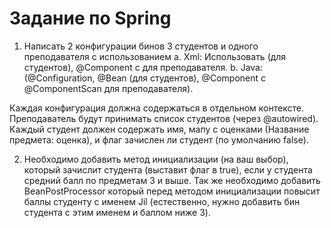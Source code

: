# Задание по Spring

1. Написать 2 конфигурации бинов 3 студентов и одного преподавателя с использованием
   a. Xml: Использовать <bean> (для студентов), @Component с <components-scan> для преподавателя.
   b. Java: (@Configuration, @Bean (для студентов), @Component с @ComponentScan для преподавателя).

Каждая конфигурация должна содержаться в отдельном контексте. Преподаватель будут принимать список студентов (через @autowired). 
Каждый студент должен содержать имя, мапу с оценками (Название предмета: оценка), и флаг зачислен ли студент (по умолчанию false).

2. Необходимо добавить метод инициализации (на ваш выбор), который зачислит студента (выставит флаг в true), если у студента средний балл по предметам 3 и выше. 
Так же необходимо добавить BeanPostProcessor который перед методом инициализации повысит баллы студенту с именем Jil (естественно, нужно добавить бин студента с этим именем и баллом ниже 3).
